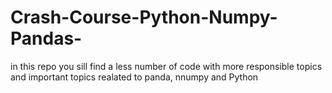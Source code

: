 # Crash-Course-Python-Numpy-Pandas-
in this repo you sill find a less number of code with more responsible topics and important topics realated to panda, nnumpy and Python 
